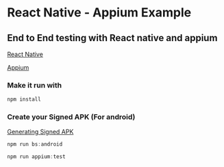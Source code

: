 # React Native - Appium Example 

## End to End testing with React native and appium

[React Native](https://github.com/facebook/react-native)


[Appium](http://appium.io/)


### Make it run with 

```javascript
npm install
```
### Create your Signed APK (For android)

[Generating Signed APK](https://facebook.github.io/react-native/docs/signed-apk-android#docsNav)

```javascript
npm run bs:android

npm run appium:test
```


